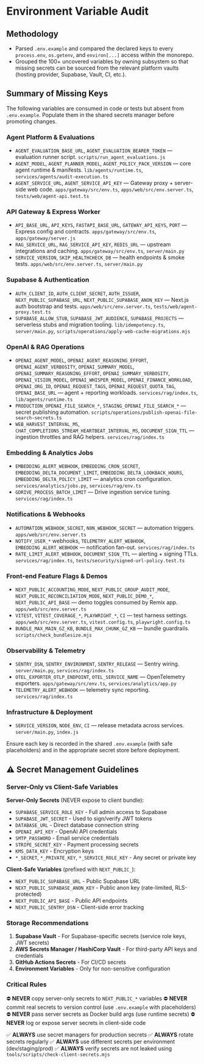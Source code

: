 # Environment Variable Audit

## Methodology
- Parsed `.env.example` and compared the declared keys to every `process.env`, `os.getenv`, and `environ[...]` access within the monorepo.
- Grouped the 100+ uncovered variables by owning subsystem so that missing secrets can be sourced from the relevant platform vaults (hosting provider, Supabase, Vault, CI, etc.).

## Summary of Missing Keys
The following variables are consumed in code or tests but absent from `.env.example`. Populate them in the shared secrets manager before promoting changes.

### Agent Platform & Evaluations
- `AGENT_EVALUATION_BASE_URL`, `AGENT_EVALUATION_BEARER_TOKEN` — evaluation runner script. `scripts/run_agent_evaluations.js`
- `AGENT_MODEL`, `AGENT_PLANNER_MODEL`, `AGENT_POLICY_PACK_VERSION` — core agent runtime & manifests. `lib/agents/runtime.ts`, `services/agents/audit-execution.ts`
- `AGENT_SERVICE_URL`, `AGENT_SERVICE_API_KEY` — Gateway proxy + server-side web code. `apps/gateway/src/env.ts`, `apps/web/src/env.server.ts`, `tests/web/agent-api.test.ts`

### API Gateway & Express Worker
- `API_BASE_URL`, `API_KEYS`, `FASTAPI_BASE_URL`, `GATEWAY_API_KEYS`, `PORT` — Express config and contracts. `apps/gateway/src/env.ts`, `apps/gateway/server.js`
- `RAG_SERVICE_URL`, `RAG_SERVICE_API_KEY`, `REDIS_URL` — upstream integrations and caching. `apps/gateway/src/env.ts`, `server/main.py`
- `SERVICE_VERSION`, `SKIP_HEALTHCHECK_DB` — health endpoints & smoke tests. `apps/web/src/env.server.ts`, `server/main.py`

### Supabase & Authentication
- `AUTH_CLIENT_ID`, `AUTH_CLIENT_SECRET`, `AUTH_ISSUER`, `NEXT_PUBLIC_SUPABASE_URL`, `NEXT_PUBLIC_SUPABASE_ANON_KEY` — Next.js auth bootstrap and tests. `apps/web/src/env.server.ts`, `tests/web/agent-proxy.test.ts`
- `SUPABASE_ALLOW_STUB`, `SUPABASE_JWT_AUDIENCE`, `SUPABASE_PROJECTS` — serverless stubs and migration tooling. `lib/idempotency.ts`, `server/main.py`, `scripts/operations/apply-web-cache-migrations.mjs`

### OpenAI & RAG Operations
- `OPENAI_AGENT_MODEL`, `OPENAI_AGENT_REASONING_EFFORT`, `OPENAI_AGENT_VERBOSITY`, `OPENAI_SUMMARY_MODEL`, `OPENAI_SUMMARY_REASONING_EFFORT`, `OPENAI_SUMMARY_VERBOSITY`, `OPENAI_VISION_MODEL`, `OPENAI_WHISPER_MODEL`, `OPENAI_FINANCE_WORKLOAD`, `OPENAI_ORG_ID`, `OPENAI_REQUEST_TAGS`, `OPENAI_REQUEST_QUOTA_TAG`, `OPENAI_BASE_URL` — agent + reporting workloads. `services/rag/index.ts`, `lib/agents/runtime.ts`
- `PRODUCTION_OPENAI_FILE_SEARCH_*`, `STAGING_OPENAI_FILE_SEARCH_*` — secret publishing automation. `scripts/operations/publish-openai-file-search-secrets.ts`
- `WEB_HARVEST_INTERVAL_MS`, `CHAT_COMPLETIONS_STREAM_HEARTBEAT_INTERVAL_MS`, `DOCUMENT_SIGN_TTL` — ingestion throttles and RAG helpers. `services/rag/index.ts`

### Embedding & Analytics Jobs
- `EMBEDDING_ALERT_WEBHOOK`, `EMBEDDING_CRON_SECRET`, `EMBEDDING_DELTA_DOCUMENT_LIMIT`, `EMBEDDING_DELTA_LOOKBACK_HOURS`, `EMBEDDING_DELTA_POLICY_LIMIT` — analytics cron configuration. `services/analytics/jobs.py`, `services/rag/env.ts`
- `GDRIVE_PROCESS_BATCH_LIMIT` — Drive ingestion service tuning. `services/rag/index.ts`

### Notifications & Webhooks
- `AUTOMATION_WEBHOOK_SECRET`, `N8N_WEBHOOK_SECRET` — automation triggers. `apps/web/src/env.server.ts`
- `NOTIFY_USER_*` webhooks, `TELEMETRY_ALERT_WEBHOOK`, `EMBEDDING_ALERT_WEBHOOK` — notification fan-out. `services/rag/index.ts`
- `RATE_LIMIT_ALERT_WEBHOOK`, `DOCUMENT_SIGN_TTL` — alerting + signing TTLs. `services/rag/index.ts`, `tests/security/signed-url-policy.test.ts`

### Front-end Feature Flags & Demos
- `NEXT_PUBLIC_ACCOUNTING_MODE`, `NEXT_PUBLIC_GROUP_AUDIT_MODE`, `NEXT_PUBLIC_RECONCILIATION_MODE`, `NEXT_PUBLIC_DEMO_*`, `NEXT_PUBLIC_API_BASE` — demo toggles consumed by Remix app. `apps/web/src/env.server.ts`
- `VITEST`, `VITEST_COVERAGE_*`, `PLAYWRIGHT_*`, `CI` — test harness settings. `apps/web/src/env.server.ts`, `vitest.config.ts`, `playwright.config.ts`
- `BUNDLE_MAX_MAIN_GZ_KB`, `BUNDLE_MAX_CHUNK_GZ_KB` — bundle guardrails. `scripts/check_bundlesize.mjs`

### Observability & Telemetry
- `SENTRY_DSN`, `SENTRY_ENVIRONMENT`, `SENTRY_RELEASE` — Sentry wiring. `server/main.py`, `services/rag/index.ts`
- `OTEL_EXPORTER_OTLP_ENDPOINT`, `OTEL_SERVICE_NAME` — OpenTelemetry exporters. `apps/gateway/src/env.ts`, `services/analytics/app.py`
- `TELEMETRY_ALERT_WEBHOOK` — telemetry sync reporting. `services/rag/index.ts`

### Infrastructure & Deployment
- `SERVICE_VERSION`, `NODE_ENV`, `CI` — release metadata across services. `server/main.py`, `index.js`

Ensure each key is recorded in the shared `.env.example` (with safe placeholders) and in the appropriate secret store before deployment.

## ⚠️ Secret Management Guidelines

### Server-Only vs Client-Safe Variables

**Server-Only Secrets** (NEVER expose to client bundle):
- `SUPABASE_SERVICE_ROLE_KEY` - Full admin access to Supabase
- `SUPABASE_JWT_SECRET` - Used to sign/verify JWT tokens
- `DATABASE_URL` - Direct database connection string
- `OPENAI_API_KEY` - OpenAI API credentials
- `SMTP_PASSWORD` - Email service credentials
- `STRIPE_SECRET_KEY` - Payment processing secrets
- `KMS_DATA_KEY` - Encryption keys
- `*_SECRET`, `*_PRIVATE_KEY`, `*_SERVICE_ROLE_KEY` - Any secret or private key

**Client-Safe Variables** (prefixed with `NEXT_PUBLIC_`):
- `NEXT_PUBLIC_SUPABASE_URL` - Public Supabase URL
- `NEXT_PUBLIC_SUPABASE_ANON_KEY` - Public anon key (rate-limited, RLS-protected)
- `NEXT_PUBLIC_API_BASE` - Public API endpoints
- `NEXT_PUBLIC_SENTRY_DSN` - Client-side error tracking

### Storage Recommendations

1. **Supabase Vault** - For Supabase-specific secrets (service role keys, JWT secrets)
2. **AWS Secrets Manager / HashiCorp Vault** - For third-party API keys and credentials
3. **GitHub Actions Secrets** - For CI/CD secrets
4. **Environment Variables** - Only for non-sensitive configuration

### Critical Rules

⛔ **NEVER** copy server-only secrets to `NEXT_PUBLIC_*` variables
⛔ **NEVER** commit real secrets to version control (use `.env.example` with placeholders)
⛔ **NEVER** pass server secrets as Docker build args (use runtime secrets)
⛔ **NEVER** log or expose server secrets in client-side code

✅ **ALWAYS** use secret managers for production secrets
✅ **ALWAYS** rotate secrets regularly
✅ **ALWAYS** use different secrets per environment (dev/staging/prod)
✅ **ALWAYS** verify secrets are not leaked using `tools/scripts/check-client-secrets.mjs`
